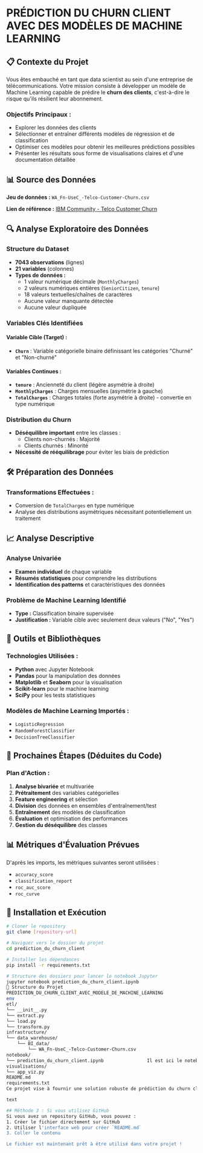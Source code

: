 # PRÉDICTION DU CHURN CLIENT AVEC DES MODÈLES DE MACHINE LEARNING

## 📋 Contexte du Projet

Vous êtes embauché en tant que data scientist au sein d'une entreprise de télécommunications. Votre mission consiste à développer un modèle de Machine Learning capable de prédire le **churn des clients**, c'est-à-dire le risque qu'ils résilient leur abonnement.

### Objectifs Principaux :
- Explorer les données des clients
- Sélectionner et entraîner différents modèles de régression et de classification
- Optimiser ces modèles pour obtenir les meilleures prédictions possibles
- Présenter les résultats sous forme de visualisations claires et d'une documentation détaillée

## 📊 Source des Données

**Jeu de données :** `WA_Fn-UseC_-Telco-Customer-Churn.csv`

**Lien de référence :** [IBM Community - Telco Customer Churn](https://community.ibm.com/community/user/blogs/steven-macko/2019/07/11/telco-customer-churn-1113)

## 🔍 Analyse Exploratoire des Données

### Structure du Dataset
- **7043 observations** (lignes)
- **21 variables** (colonnes)
- **Types de données :**
  - 1 valeur numérique décimale (`MonthlyCharges`)
  - 2 valeurs numériques entières (`SeniorCitizen`, `tenure`)
  - 18 valeurs textuelles/chaînes de caractères
  - Aucune valeur manquante détectée
  - Aucune valeur dupliquée

### Variables Clés Identifiées

#### Variable Cible (Target) :
- **`Churn`** : Variable catégorielle binaire définissant les catégories "Churné" et "Non-churné"

#### Variables Continues :
- **`tenure`** : Ancienneté du client (légère asymétrie à droite)
- **`MonthlyCharges`** : Charges mensuelles (asymétrie à gauche)
- **`TotalCharges`** : Charges totales (forte asymétrie à droite) - convertie en type numérique

### Distribution du Churn
- **Déséquilibre important** entre les classes :
  - Clients non-churnés : Majorité
  - Clients churnés : Minorité
- **Nécessité de rééquilibrage** pour éviter les biais de prédiction

## 🛠️ Préparation des Données

### Transformations Effectuées :
- Conversion de `TotalCharges` en type numérique
- Analyse des distributions asymétriques nécessitant potentiellement un traitement

## 📈 Analyse Descriptive

### Analyse Univariée
- **Examen individuel** de chaque variable
- **Résumés statistiques** pour comprendre les distributions
- **Identification des patterns** et caractéristiques des données

### Problème de Machine Learning Identifié
- **Type :** Classification binaire supervisée
- **Justification :** Variable cible avec seulement deux valeurs ("No", "Yes")

## 🔧 Outils et Bibliothèques

### Technologies Utilisées :
- **Python** avec Jupyter Notebook
- **Pandas** pour la manipulation des données
- **Matplotlib** et **Seaborn** pour la visualisation
- **Scikit-learn** pour le machine learning
- **SciPy** pour les tests statistiques

### Modèles de Machine Learning Importés :
- `LogisticRegression`
- `RandomForestClassifier` 
- `DecisionTreeClassifier`

## 🎯 Prochaines Étapes (Déduites du Code)

### Plan d'Action :
1. **Analyse bivariée** et multivariée
2. **Prétraitement** des variables catégorielles
3. **Feature engineering** et sélection
4. **Division** des données en ensembles d'entraînement/test
5. **Entraînement** des modèles de classification
6. **Évaluation** et optimisation des performances
7. **Gestion du déséquilibre** des classes

## 📊 Métriques d'Évaluation Prévues

D'après les imports, les métriques suivantes seront utilisées :
- `accuracy_score`
- `classification_report`
- `roc_auc_score`
- `roc_curve`

## 🚀 Installation et Exécution

```bash
# Cloner le repository
git clone [repository-url]

# Naviguer vers le dossier du projet
cd prediction_du_churn_client

# Installer les dépendances
pip install -r requirements.txt

# Structure des dossiers pour lancer le notebook Jupyter
jupyter notebook prediction_du_churn_client.ipynb
📁 Structure du Projet
PREDICTION_DU_CHURN_CLIENT_AVEC_MODELE_DE_MACHINE_LEARNING
env
etl/
└── __init__.py
└── extract.py
└── load.py
└── transform.py
infrastructure/
└── data_warehouse/
    └── BI_data/
        └── WA_Fn-UseC_-Telco-Customer-Churn.csv
notebook/
└── prediction_du_churn_client.ipynb                Il est ici le notebook
visualisations/
└── app_viz.py
README.md
requirements.txt
Ce projet vise à fournir une solution robuste de prédiction du churn client, essentielle pour la rétention client dans le secteur des télécommunications.

text

## Méthode 3 : Si vous utilisez GitHub
Si vous avez un repository GitHub, vous pouvez :
1. Créer le fichier directement sur GitHub
2. Utiliser l'interface web pour créer `README.md`
3. Coller le contenu

Le fichier est maintenant prêt à être utilisé dans votre projet !
